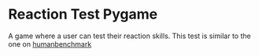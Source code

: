 # Reaction Test Pygame
A game where a user can test their reaction skills. This test is similar to the one on [humanbenchmark](https://humanbenchmark.com/)
